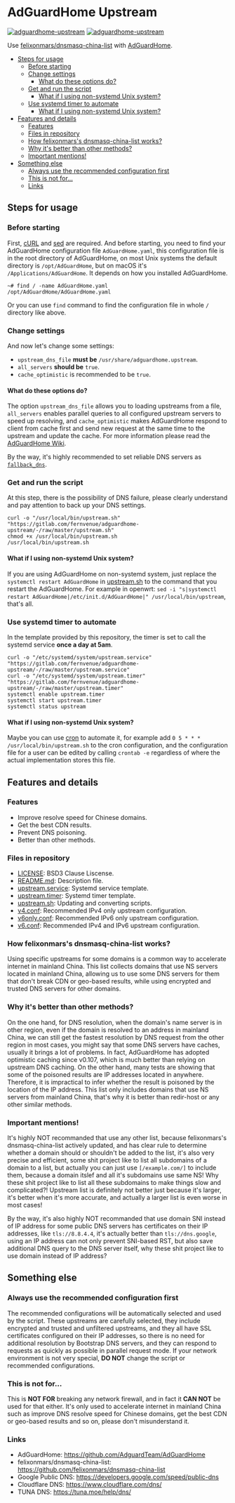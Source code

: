 # AdGuardHome Upstream

[![adguardhome-upstream](https://img.shields.io/badge/GitHub-AdGuardHome%20Upstream-blueviolet?style=flat-square&logo=github)](https://github.com/fernvenue/adguardhome-upstream)
[![adguardhome-upstream](https://img.shields.io/badge/GitLab-AdGuardHome%20Upstream-orange?style=flat-square&logo=gitlab)](https://gitlab.com/fernvenue/adguardhome-upstream)

Use [felixonmars/dnsmasq-china-list](https://github.com/felixonmars/dnsmasq-china-list) with [AdGuardHome](https://github.com/AdGuardTeam/AdGuardHome).

* [Steps for usage](#steps-for-usage)
    * [Before starting](#before-starting)
    * [Change settings](#change-settings)
        * [What do these options do?](#what-do-these-options-do)
    * [Get and run the script](#get-and-run-the-script)
        * [What if I using non-systemd Unix system?](#what-if-i-using-non-systemd-unix-system)
    * [Use systemd timer to automate](#use-systemd-timer-to-automate)
        * [What if I using non-systemd Unix system?](#what-if-i-using-non-systemd-unix-system-1)
* [Features and details](#features-and-details)
    * [Features](#features)
    * [Files in repository](#files-in-repository)
    * [How felixonmars's dnsmasq-china-list works?](#how-felixonmarss-dnsmasq-china-list-works)
    * [Why it's better than other methods?](#why-its-better-than-other-methods)
    * [Important mentions!](#important-mentions)
* [Something else](#something-else)
    * [Always use the recommended configuration first](#always-use-the-recommended-configuration-first)
    * [This is not for...](#this-is-not-for)
    * [Links](#links)

## Steps for usage

### Before starting

First, [cURL](https://curl.se/) and [sed](https://www.gnu.org/software/sed/) are required. And before starting, you need to find your AdGuardHome configuration file `AdGuardHome.yaml`, this configuration file is in the root directory of AdGuardHome, on most Unix systems the default directory is `/opt/AdGuardHome`, but on macOS it's `/Applications/AdGuardHome`. It depends on how you installed AdGuardHome.

```
~# find / -name AdGuardHome.yaml
/opt/AdGuardHome/AdGuardHome.yaml
```

Or you can use `find` command to find the configuration file in whole `/` directory like above.

### Change settings

And now let's change some settings:

- `upstream_dns_file` **must be** `/usr/share/adguardhome.upstream`.
- `all_servers` **should be** `true`.
- `cache_optimistic` is recommended to be `true`.

#### What do these options do?

The option `upstream_dns_file` allows you to loading upstreams from a file, `all_servers` enables parallel queries to all configured upstream servers to speed up resolving, and `cache_optimistic` makes AdGuardHome respond to client from cache first and send new request at the same time to the upstream and update the cache. For more information please read the [AdGuardHome Wiki](https://github.com/AdguardTeam/AdGuardHome/wiki/Configuration).

By the way, it's highly recommended to set reliable DNS servers as [`fallback_dns`](https://github.com/AdguardTeam/AdGuardHome/wiki/Configuration#configuration-file).

### Get and run the script

At this step, there is the possibility of DNS failure, please clearly understand and pay attention to back up your DNS settings.

```
curl -o "/usr/local/bin/upstream.sh" "https://gitlab.com/fernvenue/adguardhome-upstream/-/raw/master/upstream.sh"
chmod +x /usr/local/bin/upstream.sh
/usr/local/bin/upstream.sh
```

#### What if I using non-systemd Unix system?

If you are using AdGuardHome on non-systemd system, just replace the `systemctl restart AdGuardHome` in [upstream.sh](./upstream.sh) to the command that you restart the AdGuardHome. For example in openwrt: `sed -i "s|systemctl restart AdGuardHome|/etc/init.d/AdGuardHome|" /usr/local/bin/upstream`, that's all.

### Use systemd timer to automate

In the template provided by this repository, the timer is set to call the systemd service **once a day at 5am**.

```
curl -o "/etc/systemd/system/upstream.service" "https://gitlab.com/fernvenue/adguardhome-upstream/-/raw/master/upstream.service"
curl -o "/etc/systemd/system/upstream.timer" "https://gitlab.com/fernvenue/adguardhome-upstream/-/raw/master/upstream.timer"
systemctl enable upstream.timer
systemctl start upstream.timer
systemctl status upstream
```

#### What if I using non-systemd Unix system?

Maybe you can use [cron](https://en.wikipedia.org/wiki/Cron) to automate it, for example add `0 5 * * * /usr/local/bin/upstream.sh` to the cron configuration, and the configuration file for a user can be edited by calling `crontab -e` regardless of where the actual implementation stores this file.

## Features and details

### Features

- Improve resolve speed for Chinese domains.
- Get the best CDN results.
- Prevent DNS poisoning.
- Better than other methods.

### Files in repository

- [LICENSE](./LICENSE): BSD3 Clause Liscense.
- [README.md](./README.md): Description file.
- [upstream.service](./upstream.service): Systemd service template.
- [upstream.timer](./upstream.timer): Systemd timer template.
- [upstream.sh](./upstream.sh): Updating and converting scripts.
- [v4.conf](./v4.conf): Recommended IPv4 only upstream configuration.
- [v6only.conf](./v6only.conf): Recommended IPv6 only upstream configuration.
- [v6.conf](./v6.conf): Recommended IPv4 and IPv6 upstream configuration.

### How felixonmars's dnsmasq-china-list works?

Using specific upstreams for some domains is a common way to accelerate internet in mainland China. This list collects domains that use NS servers located in mainland China, allowing us to use some DNS servers for them that don't break CDN or geo-based results, while using encrypted and trusted DNS servers for other domains.

### Why it's better than other methods?

On the one hand, for DNS resolution, when the domain's name server is in other region, even if the domain is resolved to an address in mainland China, we can still get the fastest resolution by DNS request from the other region in most cases, you might say that some DNS servers have caches, usually it brings a lot of problems. In fact, AdGuardHome has adopted optimistic caching since v0.107, which is much better than relying on upstream DNS caching. On the other hand, many tests are showing that some of the poisoned results are IP addresses located in anywhere. Therefore, it is impractical to infer whether the result is poisoned by the location of the IP address. This list only includes domains that use NS servers from mainland China, that's why it is better than redir-host or any other similar methods. 

### Important mentions!

It's highly NOT recommanded that use any other list, because felixonmars's dnsmasq-china-list actively updated, and has clear rule to determine whether a domain should or shouldn't be added to the list, it's also very precise and efficient, some shit project like to list all subdomains of a domain to a list, but actually you can just use `[/example.com/]` to include them, because a domain itslef and all it's subdomains use same NS! Why these shit project like to list all these subdomains to make things slow and complicated?! Upstream list is definitely not better just because it's larger, it's better when it's more accurate, and actually a larger list is even worse in most cases!

By the way, it's also highly NOT recommanded that use domain SNI instead of IP address for some public DNS servers has certificates on their IP addresses, like `tls://8.8.4.4`, it's actually better than `tls://dns.google`, using an IP address can not only prevent SNI-based RST, but also save additional DNS query to the DNS server itself, why these shit project like to use domain instead of IP address?

## Something else

### Always use the recommended configuration first

The recommended configurations will be automatically selected and used by the script. These upstreams are carefully selected, they include encrypted and trusted and unfiltered upstreams, and they all have SSL certificates configured on their IP addresses, so there is no need for additional resolution by Bootstrap DNS servers, and they can respond to requests as quickly as possible in parallel request mode. If your network environment is not very special, **DO NOT** change the script or recommended configurations.

### This is not for...

This is **NOT FOR** breaking any network firewall, and in fact it **CAN NOT** be used for that either. It's only used to accelerate internet in mainland China such as improve DNS resolve speed for Chinese domains, get the best CDN or geo-based results and so on, please don't misunderstand it.

### Links

- AdGuardHome: https://github.com/AdguardTeam/AdGuardHome
- felixonmars/dnsmasq-china-list: https://github.com/felixonmars/dnsmasq-china-list
- Google Public DNS: https://developers.google.com/speed/public-dns
- Cloudflare DNS: https://www.cloudflare.com/dns/
- TUNA DNS: https://tuna.moe/help/dns/
